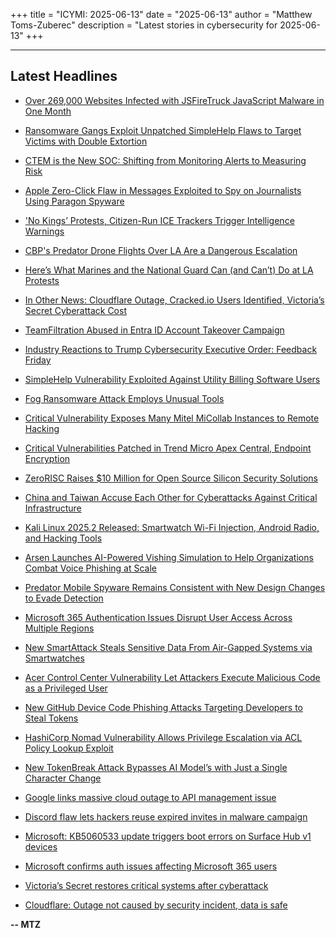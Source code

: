+++
title = "ICYMI: 2025-06-13"
date = "2025-06-13"
author = "Matthew Toms-Zuberec"
description = "Latest stories in cybersecurity for 2025-06-13"
+++

---------------------------------------------------------------------------
## Latest Headlines
- [Over 269,000 Websites Infected with JSFireTruck JavaScript Malware in One Month](https://thehackernews.com/2025/06/over-269000-websites-infected-with.html)

- [Ransomware Gangs Exploit Unpatched SimpleHelp Flaws to Target Victims with Double Extortion](https://thehackernews.com/2025/06/ransomware-gangs-exploit-unpatched.html)

- [CTEM is the New SOC: Shifting from Monitoring Alerts to Measuring Risk](https://thehackernews.com/2025/06/ctem-is-new-soc-shifting-from.html)

- [Apple Zero-Click Flaw in Messages Exploited to Spy on Journalists Using Paragon Spyware](https://thehackernews.com/2025/06/apple-zero-click-flaw-in-messages.html)

- ['No Kings’ Protests, Citizen-Run ICE Trackers Trigger Intelligence Warnings](https://www.wired.com/story/no-kings-protests-citizen-run-ice-trackers-trigger-intelligence-warnings/)

- [CBP's Predator Drone Flights Over LA Are a Dangerous Escalation](https://www.wired.com/story/cbp-predator-drone-flights-la-protests/)

- [Here’s What Marines and the National Guard Can (and Can’t) Do at LA Protests](https://www.wired.com/story/what-marines-national-guard-can-cant-do-la-protests/)

- [In Other News: Cloudflare Outage, Cracked.io Users Identified, Victoria’s Secret Cyberattack Cost](https://www.securityweek.com/in-other-news-cloudflare-outage-cracked-io-users-identified-victorias-secret-cyberattack-cost/)

- [TeamFiltration Abused in Entra ID Account Takeover Campaign](https://www.securityweek.com/teamfiltration-abused-in-entra-id-account-takeover-campaign/)

- [Industry Reactions to Trump Cybersecurity Executive Order: Feedback Friday](https://www.securityweek.com/industry-reactions-to-trump-cybersecurity-executive-order-feedback-friday/)

- [SimpleHelp Vulnerability Exploited Against Utility Billing Software Users](https://www.securityweek.com/simplehelp-vulnerability-exploited-against-utility-billing-software-users/)

- [Fog Ransomware Attack Employs Unusual Tools](https://www.securityweek.com/fog-ransomware-attack-employs-unusual-tools/)

- [Critical Vulnerability Exposes Many Mitel MiCollab Instances to Remote Hacking](https://www.securityweek.com/critical-vulnerability-exposes-many-mitel-micollab-instances-to-remote-hacking/)

- [Critical Vulnerabilities Patched in Trend Micro Apex Central, Endpoint Encryption](https://www.securityweek.com/critical-vulnerabilities-patched-in-trend-micro-apex-central-endpoint-encryption-policyserver/)

- [ZeroRISC Raises $10 Million for Open Source Silicon Security Solutions](https://www.securityweek.com/zerorisc-raises-10-million-for-open-source-silicon-security-solutions/)

- [China and Taiwan Accuse Each Other for Cyberattacks Against Critical Infrastructure](https://cybersecuritynews.com/china-and-taiwan-accuse-each-other-for-cyberattacks/)

- [Kali Linux 2025.2 Released: Smartwatch Wi-Fi Injection, Android Radio, and Hacking Tools](https://cybersecuritynews.com/kali-linux-2025-2/)

- [Arsen Launches AI-Powered Vishing Simulation to Help Organizations Combat Voice Phishing at Scale](https://cybersecuritynews.com/arsen-launches-ai-powered-vishing-simulation-to-help-organizations-combat-voice-phishing-at-scale/)

- [Predator Mobile Spyware Remains Consistent with New Design Changes to Evade Detection](https://cybersecuritynews.com/predator-mobile-spyware-remains-consistent/)

- [Microsoft 365 Authentication Issues Disrupt User Access Across Multiple Regions](https://cybersecuritynews.com/microsoft-365-authentication-issues/)

- [New SmartAttack Steals Sensitive Data From Air-Gapped Systems via Smartwatches](https://cybersecuritynews.com/smartattack-steals-air-gapped-systems/)

- [Acer Control Center Vulnerability Let Attackers Execute Malicious Code as a Privileged User](https://cybersecuritynews.com/acer-control-center-vulnerability/)

- [New GitHub Device Code Phishing Attacks Targeting Developers to Steal Tokens](https://cybersecuritynews.com/new-github-device-code-phishing-attacks/)

- [HashiCorp Nomad Vulnerability Allows Privilege Escalation via ACL Policy Lookup Exploit](https://cybersecuritynews.com/hashicorp-nomad-vulnerability/)

- [New TokenBreak Attack Bypasses AI Model’s with Just a Single Character Change](https://cybersecuritynews.com/tokenbreak-attack/)

- [Google links massive cloud outage to API management issue](https://www.bleepingcomputer.com/news/google/google-links-massive-cloud-outage-to-api-management-issue/)

- [Discord flaw lets hackers reuse expired invites in malware campaign](https://www.bleepingcomputer.com/news/security/discord-flaw-lets-hackers-reuse-expired-invites-in-malware-campaign/)

- [Microsoft: KB5060533 update triggers boot errors on Surface Hub v1 devices](https://www.bleepingcomputer.com/news/microsoft/microsoft-kb5060533-update-triggers-boot-errors-on-surface-hub-v1-devices/)

- [Microsoft confirms auth issues affecting Microsoft 365 users](https://www.bleepingcomputer.com/news/microsoft/microsoft-confirms-auth-issues-affecting-microsoft-365-users/)

- [Victoria’s Secret restores critical systems after cyberattack](https://www.bleepingcomputer.com/news/security/victorias-secret-restores-critical-systems-after-cyberattack/)

- [Cloudflare: Outage not caused by security incident, data is safe](https://www.bleepingcomputer.com/news/security/cloudflare-outage-not-caused-by-security-incident-data-is-safe/)

**-- MTZ**